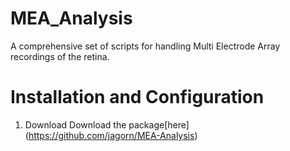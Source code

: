 # MEA_Analysis

A comprehensive set of scripts for handling Multi Electrode Array recordings of the retina.


# Installation and Configuration
1.  Download
Download the package[here] (https://github.com/jagorn/MEA-Analysis)
